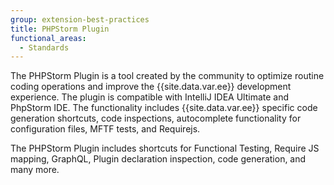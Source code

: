```yaml
---
group: extension-best-practices
title: PHPStorm Plugin
functional_areas:
  - Standards
---
```


The PHPStorm Plugin is a tool created by the community to optimize routine coding operations and improve the {{site.data.var.ee}} development experience. The plugin is compatible with IntelliJ IDEA Ultimate and PhpStorm IDE. The functionality includes {{site.data.var.ee}} specific code generation shortcuts, code inspections, autocomplete functionality for configuration files, MFTF tests, and Requirejs.

The PHPStorm Plugin includes shortcuts for Functional Testing, Require JS mapping, GraphQL, Plugin declaration inspection, code generation, and many more.
